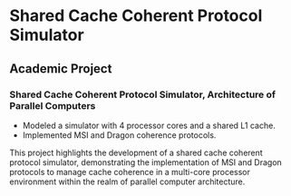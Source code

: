 # Shared Cache Coherent Protocol Simulator

## Academic Project

### Shared Cache Coherent Protocol Simulator, Architecture of Parallel Computers

- Modeled a simulator with 4 processor cores and a shared L1 cache.
- Implemented MSI and Dragon coherence protocols.

This project highlights the development of a shared cache coherent protocol simulator, demonstrating the implementation of MSI and Dragon protocols to manage cache coherence in a multi-core processor environment within the realm of parallel computer architecture.
